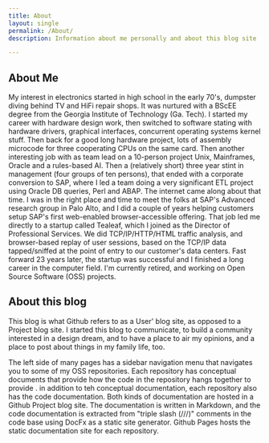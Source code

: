 ```yaml
---
title: About
layout: single
permalink: /About/
description: Information about me personally and about this blog site

---
```


## About Me

My interest in electronics started in high school in the early 70's, dumpster diving behind TV and HiFi repair shops. It was nurtured with a BScEE degree from the Georgia Institute of Technology (Ga. Tech). I started my career with hardware design work, then switched to software stating with hardware drivers, graphical interfaces, concurrent operating systems kernel stuff. Then back for a good long hardware project, lots of assembly microcode for three cooperating CPUs on the same card. Then another interesting job with as team lead on a 10-person project Unix, Mainframes, Oracle and a rules-based AI.  Then a (relatively short) three year stint in management (four groups of ten persons), that ended with a corporate conversion to SAP, where I led a team doing a very significant ETL project using Oracle DB queries, Perl and ABAP. The internet came along about that time. I was in the right place and time to meet the folks at SAP's Advanced research group in Palo Alto, and I did a couple of years helping customers setup SAP's first web-enabled browser-accessible offering. That job led me directly to a startup called Tealeaf, which I joined as the Director of Professional Services. We did TCP/IP/HTTP/HTML traffic analysis, and browser-based replay of user sessions, based on the TCP/IP data tapped/sniffed at the point of entry to our customer's data centers. Fast forward 23 years later, the startup was successful and I finished a long career in the computer field. I'm currently retired, and working on Open Source Software (OSS) projects.

## About this blog

This blog is what Github refers to as a User' blog site, as opposed to a Project blog site.
I started this blog to communicate, to build a community interested in a design dream, and to have a place to air my opinions, and a place to post about things in my family life, too.

The left side of many pages has a sidebar navigation menu that navigates you to some of my OSS repositories. Each repository has conceptual documents that provide how the code in the repository hangs together to provide . in addition to teh conceptual documentation, each repository also has the code documentation. Both kinds of documentation are hosted in a Github Project blog site. The documentation is written in Markdown, and the code documentation is extracted from "triple slash (///)" comments in the code base using DocFx as a static site generator. Github Pages hosts the static documentation site for each repository.
